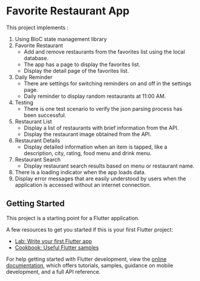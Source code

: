 # Favorite Restaurant App

This project implements :
1. Using BloC state management library
2. Favorite Restaurant
   - Add and remove restaurants from the favorites list using the local database.
   - The app has a page to display the favorites list.
   - Display the detail page of the favorites list.
3. Daily Reminder
   - There are settings for switching reminders on and off in the settings page.
   - Daily reminder to display random restaurants at 11:00 AM.
4. Testing
   - There is one test scenario to verify the json parsing process has been successful.
5. Restaurant List
   - Display a list of restaurants with brief information from the API.
   - Display the restaurant image obtained from the API.
6. Restaurant Details
   - Display detailed information when an item is tapped, like a description, city, rating, food menu and drink menu.
7. Restaurant Search
   - Display restaurant search results based on menu or restaurant name.
8. There is a loading indicator when the app loads data.
9. Display error messages that are easily understood by users when the application is accessed without an internet connection.


## Getting Started

This project is a starting point for a Flutter application.

A few resources to get you started if this is your first Flutter project:

- [Lab: Write your first Flutter app](https://docs.flutter.dev/get-started/codelab)
- [Cookbook: Useful Flutter samples](https://docs.flutter.dev/cookbook)

For help getting started with Flutter development, view the
[online documentation](https://docs.flutter.dev/), which offers tutorials,
samples, guidance on mobile development, and a full API reference.
